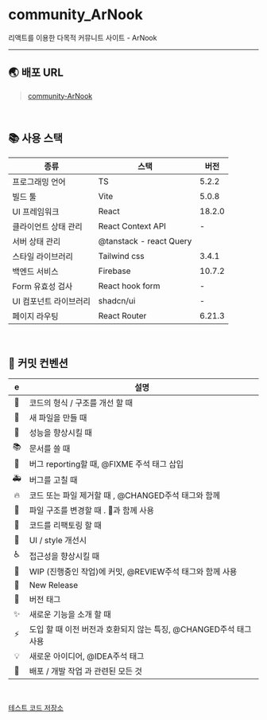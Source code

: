 # community_ArNook

리액트를 이용한 다목적 커뮤니트 사이트 - ArNook

<hr>

## 🌏 배포 URL

> [community-ArNook](https://d3m8ut08h35g18.cloudfront.net/)

<br>

## 📚 사용 스택

| 종류                   | 스택                    | 버전   |
| ---------------------- | ----------------------- | ------ |
| 프로그래밍 언어        | TS                      | 5.2.2  |
| 빌드 툴                | Vite                    | 5.0.8  |
| UI 프레임워크          | React                   | 18.2.0 |
| 클라이언트 상태 관리   | React Context API       | -      |
| 서버 상태 관리         | @tanstack - react Query |        |
| 스타일 라이브러리      | Tailwind css            | 3.4.1  |
| 백엔드 서비스          | Firebase                | 10.7.2 |
| Form 유효성 검사       | React hook form         | -      |
| UI 컴포넌트 라이브러리 | shadcn/ui               | -      |
| 페이지 라우팅          | React Router            | 6.21.3 |

<br>

## 📎 커밋 컨벤션

|  e  | 설명                                                              |
| :-: | ----------------------------------------------------------------- |
| 🎨  | 코드의 형식 / 구조를 개선 할 때                                   |
| 📝  | 새 파일을 만들 때                                                 |
| 🐎  | 성능을 향상시킬 때                                                |
| 📚  | 문서를 쓸 때                                                      |
| 🐛  | 버그 reporting할 때, @FIXME 주석 태그 삽입                        |
| 🚑  | 버그를 고칠 때                                                    |
| 🔥  | 코드 또는 파일 제거할 때 , @CHANGED주석 태그와 함께               |
| 🚜  | 파일 구조를 변경할 때 . 🎨과 함께 사용                            |
| 🔨  | 코드를 리팩토링 할 때                                             |
| 💄  | UI / style 개선시                                                 |
| ♿️ | 접근성을 향상시킬 때                                              |
| 🚧  | WIP (진행중인 작업)에 커밋, @REVIEW주석 태그와 함께 사용          |
| 💎  | New Release                                                       |
| 🔖  | 버전 태그                                                         |
| ✨  | 새로운 기능을 소개 할 때                                          |
| ⚡️ | 도입 할 때 이전 버전과 호환되지 않는 특징, @CHANGED주석 태그 사용 |
| 💡  | 새로운 아이디어, @IDEA주석 태그                                   |
| 🚀  | 배포 / 개발 작업 과 관련된 모든 것                                |

<br>

[테스트 코드 저장소](https://github.com/gyojinnK/community_ArNook_test)
